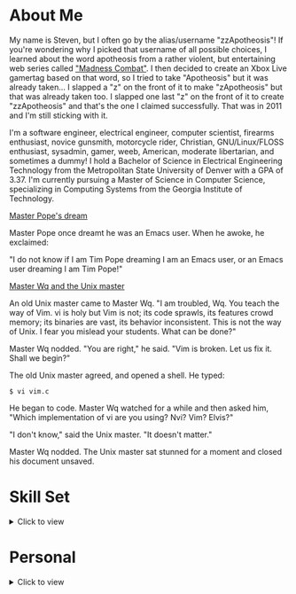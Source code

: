 # About Me

My name is Steven, but I often go by the alias/username "zzApotheosis"! If you're wondering why I picked that username of all possible choices, I learned about the word apotheosis from a rather violent, but entertaining web series called ["Madness Combat"](https://www.youtube.com/watch?v=rbitqTpQb78). I then decided to create an Xbox Live gamertag based on that word, so I tried to take "Apotheosis" but it was already taken... I slapped a "z" on the front of it to make "zApotheosis" but that was already taken too. I slapped one last "z" on the front of it to create "zzApotheosis" and that's the one I claimed successfully. That was in 2011 and I'm still sticking with it.

I'm a software engineer, electrical engineer, computer scientist, firearms enthusiast, novice gunsmith, motorcycle rider, Christian, GNU/Linux/FLOSS enthusiast, sysadmin, gamer, weeb, American, moderate libertarian, and sometimes a dummy! I hold a Bachelor of Science in Electrical Engineering Technology from the Metropolitan State University of Denver with a GPA of 3.37. I'm currently pursuing a Master of Science in Computer Science, specializing in Computing Systems from the Georgia Institute of Technology.

[Master Pope's dream](https://blog.sanctum.geek.nz/vim-koans/)

Master Pope once dreamt he was an Emacs user. When he awoke, he exclaimed:

"I do not know if I am Tim Pope dreaming I am an Emacs user, or an Emacs user dreaming I am Tim Pope!"

[Master Wq and the Unix master](https://blog.sanctum.geek.nz/vim-koans/)

An old Unix master came to Master Wq. "I am troubled, Wq. You teach the way of Vim. vi is holy but Vim is not; its code sprawls, its features crowd memory; its binaries are vast, its behavior inconsistent. This is not the way of Unix. I fear you mislead your students. What can be done?"

Master Wq nodded. "You are right," he said. "Vim is broken. Let us fix it. Shall we begin?"

The old Unix master agreed, and opened a shell. He typed:

```$ vi vim.c```

He began to code. Master Wq watched for a while and then asked him, "Which implementation of vi are you using? Nvi? Vim? Elvis?"

"I don't know," said the Unix master. "It doesn't matter."

Master Wq nodded. The Unix master sat stunned for a moment and closed his document unsaved.

# Skill Set

<details>
<summary>Click to view</summary>

## Programming Languages

As a software developer, I have a decent number of programming languages in my skill set, including:
- C
  - GTK4
  - GTK3
- Rust
- C++
  - Qt6
  - Qt5
- Lisp
  - Common Lisp
  - Scheme
  - Emacs Lisp
- Perl 5
- Python
- Go
- Lua
- Java
  - Apache Commons
- JavaScript
  - Node.js
- Shells (If you count these as languages)
  - Bourne shell
  - Zsh
  - Bash

## Operating Systems

I have accumulated a significant amount of experience with different operating systems.
- GNU/Linux
  - Fedora
  - AlmaLinux
  - Red Hat Enterprise Linux
  - Arch Linux
  - Debian
  - Slackware
  - Gentoo
  - Void Linux
- BSD
  - FreeBSD
  - OpenBSD
- Solaris
- Windows

## Development Tools

As a moderately experienced developer, I have gotten to experience and utilize many development tools.
- Version Control Systems
  - Git
- Build Tools
  - Meson
  - CMake
  - GNU Autotools
  - GNU Make
  - Jenkins
  - Maven
  - Gradle
- Collaborative Tools, Services, and Platforms
  - Confluence
  - Jira
  - GitHub (Obviously 😉️)
  - GitLab
- Integrated Development Environments and Text Editors
  - GNU Emacs
  - GNU Nano
  - Neovim/Vim/Vi
  - KDE Kate
  - Atom
  - Notepad++
  - Gedit
  - Geany
  - JetBrains IntelliJ IDEA
  - JetBrains PyCharm
  - Eclipse

</details>

# Personal
<details>
<summary>Click to view</summary>

I have always been an avid learner. I enjoy learning about anything and everything I can. But I also find time to kick back and indulge in less-productive hobbies as well! I believe a healthy mind needs periodic breaks and playtime.

## Video Games

This is my personal video game hall of fame. These titles and franchises have had a serious impact on my life in one way or another.
Asterisks\* denote a franchise or intellectual property rather than a single title.
- Borderlands\*
- Halo\*
- Helldivers\*
- Kingdom Hearts\*
- League of Legends\*
- Mass Effect\*
- Metroid\*
- Minecraft\*
- Pokémon\*
- Rimworld
- Sea of Thieves
- Sonic the Hedgehog\*
- Stellar Blade\*
- Stellaris
- Super Mario\*
- The Elder Scrolls\*
- The Legend of Zelda\*

[#MyShepard](https://ea.com/games/mass-effect/mass-effect-legendary-edition/my-shepard-art-creator)
![Mass Effect](https://raw.githubusercontent.com/zzApotheosis/zzApotheosis/main/src/images/masseffect.jpg)

## Anime (WEEB)

I've only recently started to enjoy some anime. This is a list of anime I've seen so far.

Asterisks\* denote an anime I have not yet finished, whether due to the anime itself not being finished or simply not having watched every available episode.
- The Rising of the Shield Hero\*
- Attack on Titan\*
- Naruto
- Naruto: Shippuden
- One Piece\*
- Demon Slayer: Kimetsu no Yaiba\*
- My Dress-Up Darling\*

This is my personal anime hall of fame. The following list of anime are the ones I thoroughly enjoyed and highly recommend.
- The Rising of the Shield Hero
- Demon Slayer: Kimetsu no Yaiba
- Attack on Titan

## TV Shows

Basically everybody's got a TV show near and dear to their heart and I am no exception. Here are all of the shows I've seen.

This is my personal TV show hall of fame. The following list is the TV shows I thoroughly enjoyed and highly recommend.
- Arcane
- Avatar: The Last Airbender
- Breaking Bad
- Game of Thrones
- Spongebob Squarepants
- The Office
- Parks and Recreation
- John Adams

## Movies and Films

Cinema, film, animation, and theatrical performances will always have a place in my personal appreciation of the arts.

This is my personal movie and film hall of fame.
- Forrest Gump (1994)
- Treasure Planet (2002)
- Hercules (1997)
- Mulan (1998)
- Kimi No Na Wa (Your Name) (2016)
- Weathering With You (2019)
- Beauty and the Beast (1991)
- Saving Private Ryan (1998)
- The Martian (2015)
- Wind River (2017)

## Music

NOTE: This section is a work-in-progress. I'll need time to remember all the gorgeous music I've heard over the years.

I was one of the few blessed individuals whose parents forced them to join band/orchestra throughout my early school years even though I didn't want to. Having been exposed to musicianship from such a young age has given me a pure and deep appreciation for music which I believe can't be expressed by people who haven't experienced band, orchestra, choir, or some other organized ensemble. In my opinion, music is the greatest form of art that can be experienced.

With that being said, this is a list of my favorite songs of all time.
- Owl City - Fireflies
- John Rzeznik - I'm Still Here
- The Midnight - Lost Boy
- The Midnight - America 2
- The Midnight - Los Angeles
- Tracy Chapman - Fast Car
- Cheap Trick - The Flame
- The Strike - Through the Silence
- Midnight Kids - Find Our Way (Night Drive Edit)
- Midnight Kids - 405
- Tom Petty - Learning to Fly
- Coldplay - The Scientist
- NF & Cordae - CAREFUL
- deadmau5 - The Veldt
- Owl City - Lonely Lullaby

Additionally, these are my favorite musical artists of all time.
- Adam Young (Owl City)
- The Midnight
- Midnight Kids
- The Strike
- NF
- Skrillex

## Motorcycles

I've been a rider since 2018. I currently don't ride, but I used to own a 2013 Honda CBR500R. It was a fun bike! I laid it over once and got some gnarly road rash and my wrist still feels a tiny bit funky but I have no regrets. One day, I'd love to own a liter bike and I've got my eyes on Yamaha's R1.

![Cool Red Thing](https://raw.githubusercontent.com/zzApotheosis/zzApotheosis/main/src/images/red_thing.jpg)

## Firearms

Unfortunately, all of my weapons were lost in a tragic boating accident, and I regret to publicly inform everybody that due to the rapidly changing currents of the Atlantic ocean, it is extremely unlikely that those weapons will ever be recovered, except by archaeologists centuries, if not millenia from now.

Tinfoil-hat-jokes aside, I own a Glock 43X as my concealed carry weapon and a Glock 17 as my standard size handgun. I purchased a [Palmetto State Armory PSAK-47 GF5](https://palmettostatearmory.com/ak-47/psak-47-gf5.html) as well and made some minor modifications to it and it has been such a pleasure to shoot. I also own a Ruger 57, a 12ga Benelli Supernova, and a Bergara B-14 chambered in .30-06.

Disclaimer: Firearms are **NOT** toys and should never be considered as such. I condemn irresponsible firearms handling. [According to the National Rifle Association](https://gunsafetyrules.nra.org/), the three fundamental rules for safe firearms handling are:
- **ALWAYS** keep the gun pointed in a safe direction
- **ALWAYS** keep your finger off the trigger until ready to shoot
- **ALWAYS** keep the gun unloaded until ready to use

Follow these simple rules, and nearly every firearms-related accident can be prevented.

![AK Make Holes](https://raw.githubusercontent.com/zzApotheosis/zzApotheosis/main/src/images/ak_make_holes.jpg)

</details>
